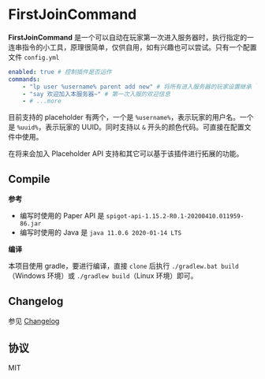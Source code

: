 # FirstJoinCommand

**FirstJoinCommand** 是一个可以自动在玩家第一次进入服务器时，执行指定的一连串指令的小工具，原理很简单，仅供自用，如有兴趣也可以尝试。只有一个配置文件 `config.yml`

```yaml
enabled: true # 控制插件是否运作
commands:
    - "lp user %username% parent add new" # 将所有进入服务器的玩家设置继承 `new` 组权限
    - "say 欢迎加入本服务器~" # 第一次入服的欢迎信息
    - # ...more
```

目前支持的 placeholder 有两个，一个是 `%username%`，表示玩家的用户名。一个是 `%uuid%`，表示玩家的 UUID。同时支持以 `&` 开头的颜色代码。可直接在配置文件中使用。

在将来会加入 Placeholder API 支持和其它可以基于该插件进行拓展的功能。

## Compile

**参考**

- 编写时使用的 Paper API 是 `spigot-api-1.15.2-R0.1-20200410.011959-86.jar`
- 编写时使用的 Java 是 `java 11.0.6 2020-01-14 LTS`

**编译**

本项目使用 gradle，要进行编译，直接 `clone` 后执行 `./gradlew.bat build`（Windows 环境）或 `./gradlew build`（Linux 环境）即可。

## Changelog

参见 [Changelog](./CHANGELOG.md)

## 协议

MIT